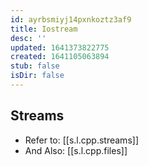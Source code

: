 ```yaml
---
id: ayrbsmiyj14pxnkoztz3af9
title: Iostream
desc: ''
updated: 1641373822775
created: 1641105063894
stub: false
isDir: false
---
```



## Streams

- Refer to: [[s.l.cpp.streams]]
- And Also: [[s.l.cpp.files]]
